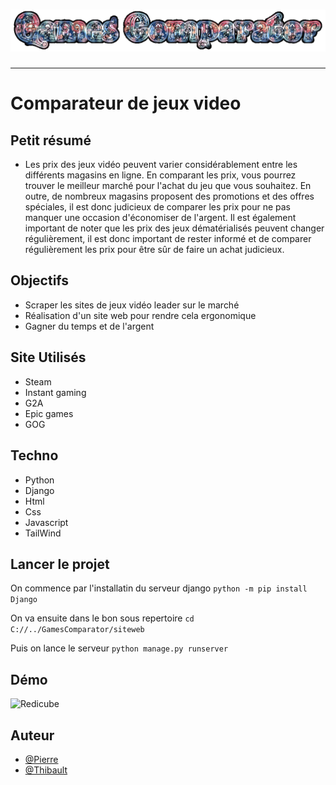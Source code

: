 <h1 align="center">
  <img src="./Assets/header.gif" alt="Game Comparator" />
</h1>

---

# Comparateur de jeux video

## Petit résumé

- Les prix des jeux vidéo peuvent varier considérablement entre les différents magasins en ligne. En comparant les prix, vous pourrez trouver le meilleur marché pour l'achat du jeu que vous souhaitez. En outre, de nombreux magasins proposent des promotions et des offres spéciales, il est donc judicieux de comparer les prix pour ne pas manquer une occasion d'économiser de l'argent. Il est également important de noter que les prix des jeux dématérialisés peuvent changer régulièrement, il est donc important de rester informé et de comparer régulièrement les prix pour être sûr de faire un achat judicieux.

## Objectifs

- Scraper les sites de jeux vidéo leader sur le marché
- Réalisation d'un site web pour rendre cela ergonomique
- Gagner du temps et de l'argent

## Site Utilisés

- Steam
- Instant gaming
- G2A
- Epic games
- GOG

## Techno

- Python
- Django
- Html
- Css
- Javascript
- TailWind

## Lancer le projet
On commence par l'installatin du serveur django
`python -m pip install Django`

On va ensuite dans le bon sous repertoire
`cd C://../GamesComparator/siteweb`

Puis on lance le serveur
`python manage.py runserver`

## Démo

<img src="./Assets/Demo.gif" alt="Redicube" />

## Auteur

- [@Pierre](https://github.com/Pierre-Portfolio)
- [@Thibault](https://github.com/bzutt)
